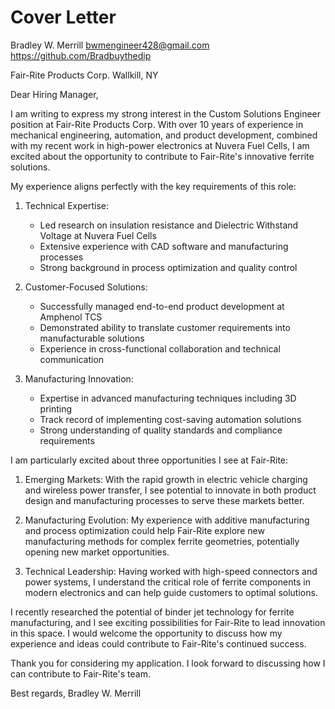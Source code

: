 # Cover Letter

Bradley W. Merrill
bwmengineer428@gmail.com
https://github.com/Bradbuythedip

Fair-Rite Products Corp.
Wallkill, NY

Dear Hiring Manager,

I am writing to express my strong interest in the Custom Solutions Engineer position at Fair-Rite Products Corp. With over 10 years of experience in mechanical engineering, automation, and product development, combined with my recent work in high-power electronics at Nuvera Fuel Cells, I am excited about the opportunity to contribute to Fair-Rite's innovative ferrite solutions.

My experience aligns perfectly with the key requirements of this role:

1. Technical Expertise:
   - Led research on insulation resistance and Dielectric Withstand Voltage at Nuvera Fuel Cells
   - Extensive experience with CAD software and manufacturing processes
   - Strong background in process optimization and quality control

2. Customer-Focused Solutions:
   - Successfully managed end-to-end product development at Amphenol TCS
   - Demonstrated ability to translate customer requirements into manufacturable solutions
   - Experience in cross-functional collaboration and technical communication

3. Manufacturing Innovation:
   - Expertise in advanced manufacturing techniques including 3D printing
   - Track record of implementing cost-saving automation solutions
   - Strong understanding of quality standards and compliance requirements

I am particularly excited about three opportunities I see at Fair-Rite:

1. Emerging Markets: With the rapid growth in electric vehicle charging and wireless power transfer, I see potential to innovate in both product design and manufacturing processes to serve these markets better.

2. Manufacturing Evolution: My experience with additive manufacturing and process optimization could help Fair-Rite explore new manufacturing methods for complex ferrite geometries, potentially opening new market opportunities.

3. Technical Leadership: Having worked with high-speed connectors and power systems, I understand the critical role of ferrite components in modern electronics and can help guide customers to optimal solutions.

I recently researched the potential of binder jet technology for ferrite manufacturing, and I see exciting possibilities for Fair-Rite to lead innovation in this space. I would welcome the opportunity to discuss how my experience and ideas could contribute to Fair-Rite's continued success.

Thank you for considering my application. I look forward to discussing how I can contribute to Fair-Rite's team.

Best regards,
Bradley W. Merrill